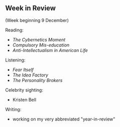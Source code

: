 ## Week in Review
(Week beginning 9 December)

Reading:
* _The Cybernetics Moment_
* _Compulsory Mis-education_
* _Anti-Intellectualism in American Life_

Listening:
* _Fear Itself_
* _The Idea Factory_
* _The Personality Brokers_

Celebrity sighting:
* Kristen Bell

Writing:
* working on my very abbreviated "year-in-review"
